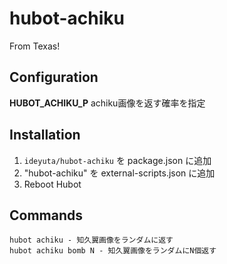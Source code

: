 # hubot-achiku

From Texas!

## Configuration

**HUBOT_ACHIKU_P**
achiku画像を返す確率を指定

## Installation

1. `ideyuta/hubot-achiku` を package.json に追加
2. "hubot-achiku" を external-scripts.json に追加
4. Reboot Hubot

## Commands

```
hubot achiku - 知久翼画像をランダムに返す
hubot achiku bomb N - 知久翼画像をランダムにN個返す
```
